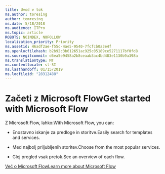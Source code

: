```yaml
---
title: Uvod v tok
ms.author: toresing
author: tomresing
ms.date: 5/18/2018
ms.audience: ITPro
ms.topic: article
ROBOTS: NOINDEX, NOFOLLOW
localization_priority: Priority
ms.assetid: 46adf2ae-f55c-4ae5-9540-7fcfcb0a3e4f
ms.openlocfilehash: b2b92c3b612651ac925c05189ce5271117bf0fd8
ms.sourcegitcommit: d6ea5e9458a2b8ceaab3ac4bd483e1130b9a398a
ms.translationtype: MT
ms.contentlocale: sl-SI
ms.lasthandoff: 01/15/2019
ms.locfileid: "28312488"
---
```

# <a name="get-started-with-microsoft-flow"></a><span data-ttu-id="b8664-102">Začeti z Microsoft Flow</span><span class="sxs-lookup"><span data-stu-id="b8664-102">Get started with Microsoft Flow</span></span>

<span data-ttu-id="b8664-103">Z Microsoft Flow, lahko:</span><span class="sxs-lookup"><span data-stu-id="b8664-103">With Microsoft Flow, you can:</span></span>
  
- <span data-ttu-id="b8664-104">Enostavno iskanje za predloge in storitve.</span><span class="sxs-lookup"><span data-stu-id="b8664-104">Easily search for templates and services.</span></span>
    
- <span data-ttu-id="b8664-105">Med najbolj priljubljenih storitev.</span><span class="sxs-lookup"><span data-stu-id="b8664-105">Choose from the most popular services.</span></span>
    
- <span data-ttu-id="b8664-106">Glej pregled vsak pretok.</span><span class="sxs-lookup"><span data-stu-id="b8664-106">See an overview of each flow.</span></span>
    
[<span data-ttu-id="b8664-107">Več o Microsoft Flow</span><span class="sxs-lookup"><span data-stu-id="b8664-107">Learn more about Microsoft Flow</span></span>](https://go.microsoft.com/fwlink/?linkid=874446)
  


